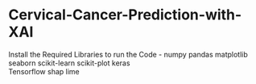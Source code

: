 # Cervical-Cancer-Prediction-with-XAI
Install the Required Libraries to run the Code - 
numpy
pandas
matplotlib
seaborn
scikit-learn
scikit-plot
keras  
Tensorflow
shap
lime
